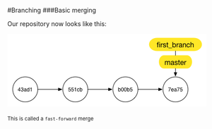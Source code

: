 #Branching
###Basic merging

Our repository now looks like this:

![](img/branching/merge-ff-result.png)

<small>This is called a `fast-forward` merge</small>
